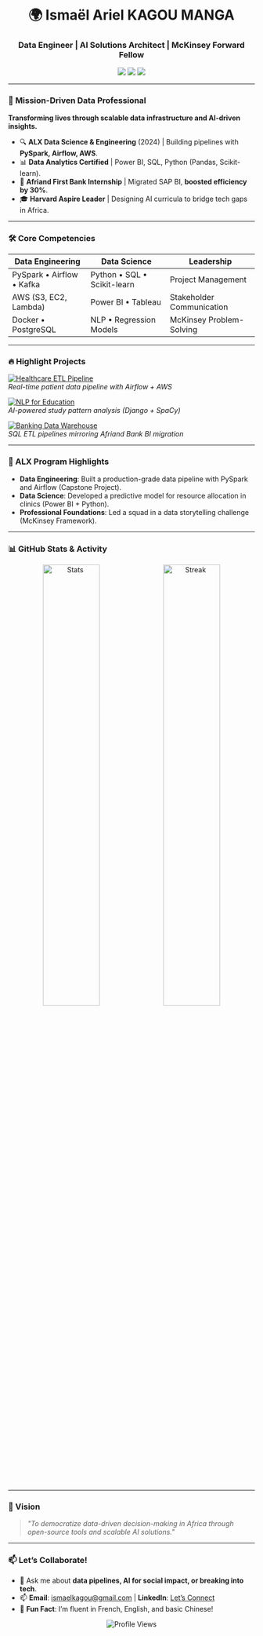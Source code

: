 <h1 align="center">🌍 Ismaël Ariel KAGOU MANGA</h1>
<h3 align="center">Data Engineer | AI Solutions Architect | McKinsey Forward Fellow</h3>

<p align="center">
  <a href="https://www.linkedin.com/in/ismaël-kagou-manga-205854270/"><img src="https://img.shields.io/badge/LinkedIn-0A66C2?style=for-the-badge&logo=linkedin&logoColor=white"/></a>
  <a href="mailto:ismaelkagou@gmail.com"><img src="https://img.shields.io/badge/Gmail-EA4335?style=for-the-badge&logo=gmail&logoColor=white"/></a>
  <a href="https://x.com/Iska000111"><img src="https://img.shields.io/badge/Twitter-1DA1F2?style=for-the-badge&logo=twitter&logoColor=white"/></a>
</p>

---

### **🚀 Mission-Driven Data Professional**  
**Transforming lives through scalable data infrastructure and AI-driven insights.**  
- 🔍 **ALX Data Science & Engineering** (2024) | Building pipelines with **PySpark, Airflow, AWS**.  
- 📊 **Data Analytics Certified** | Power BI, SQL, Python (Pandas, Scikit-learn).  
- 🏦 **Afriand First Bank Internship** | Migrated SAP BI, **boosted efficiency by 30%**.  
- 🎓 **Harvard Aspire Leader** | Designing AI curricula to bridge tech gaps in Africa.  

---

### **🛠️ Core Competencies**  
| **Data Engineering**       | **Data Science**          | **Leadership**             |  
|----------------------------|---------------------------|----------------------------|  
| PySpark • Airflow • Kafka  | Python • SQL • Scikit-learn | Project Management       |  
| AWS (S3, EC2, Lambda)      | Power BI • Tableau        | Stakeholder Communication |  
| Docker • PostgreSQL        | NLP • Regression Models   | McKinsey Problem-Solving  |  

---

### **🔥 Highlight Projects**  
[![Healthcare ETL Pipeline](https://github-readme-stats.vercel.app/api/pin/?username=letschangeAfrica&repo=healthcare-etl&theme=dark)](https://github.com/letschangeAfrica/healthcare-etl)  
*Real-time patient data pipeline with Airflow + AWS*  

[![NLP for Education](https://github-readme-stats.vercel.app/api/pin/?username=letschangeAfrica&repo=nlp-edtech&theme=dark)](https://github.com/letschangeAfrica/nlp-edtech)  
*AI-powered study pattern analysis (Django + SpaCy)*  

[![Banking Data Warehouse](https://github-readme-stats.vercel.app/api/pin/?username=letschangeAfrica&repo=banking-dwh&theme=dark)](https://github.com/letschangeAfrica/banking-dwh)  
*SQL ETL pipelines mirroring Afriand Bank BI migration*  

---

### **📌 ALX Program Highlights**  
- **Data Engineering**: Built a production-grade data pipeline with PySpark and Airflow (Capstone Project).  
- **Data Science**: Developed a predictive model for resource allocation in clinics (Power BI + Python).  
- **Professional Foundations**: Led a squad in a data storytelling challenge (McKinsey Framework).  

---

### **📊 GitHub Stats & Activity**  
<p align="center">
  <img src="https://github-readme-stats.vercel.app/api?username=letschangeAfrica&show_icons=true&theme=vision-friendly-dark&hide_border=true" alt="Stats" width="48%"/>
  <img src="https://github-readme-streak-stats.herokuapp.com/?user=letschangeAfrica&theme=vision-friendly-dark&hide_border=true" alt="Streak" width="48%"/>
</p>

---

### **🎯 Vision**  
> *"To democratize data-driven decision-making in Africa through open-source tools and scalable AI solutions."*  

---

### **📫 Let’s Collaborate!**  
- 💬 Ask me about **data pipelines, AI for social impact, or breaking into tech**.  
- 📫 **Email**: ismaelkagou@gmail.com | **LinkedIn**: [Let’s Connect](https://www.linkedin.com/in/ismaël-kagou-manga-205854270/)  
- 🌟 **Fun Fact**: I’m fluent in French, English, and basic Chinese!  

<p align="center">
  <img src="https://komarev.com/ghpvc/?username=your-data-username&label=Profile%20views&color=blueviolet&style=flat" alt="Profile Views"/>
</p>
